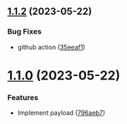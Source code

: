 ## [1.1.2](https://github.com/e23thr/socketio-chat/compare/v1.1.0...v1.1.2) (2023-05-22)


### Bug Fixes

* github action ([35eeaf1](https://github.com/e23thr/socketio-chat/commit/35eeaf111db3ee5b22f051af9fd01599f1436388))



# [1.1.0](https://github.com/e23thr/socketio-chat/compare/796aeb7fcdedfffebc9bf96c962979dd31049ba9...v1.1.0) (2023-05-22)


### Features

* Implement payload ([796aeb7](https://github.com/e23thr/socketio-chat/commit/796aeb7fcdedfffebc9bf96c962979dd31049ba9))



